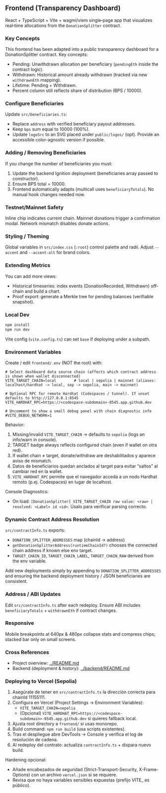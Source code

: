 ## Frontend (Transparency Dashboard)

React + TypeScript + Vite + wagmi/viem single‑page app that visualizes real‑time allocations from the `DonationSplitter` contract.

### Key Concepts

This frontend has been adapted into a public transparency dashboard for a DonationSplitter contract. Key concepts:

- Pending: Unwithdrawn allocation per beneficiary (`pendingEth` inside the contract logic).
- Withdrawn: Historical amount already withdrawn (tracked via new `withdrawnEth` mapping).
- Lifetime: Pending + Withdrawn.
- Percent column still reflects share of distribution (BPS / 10000).

### Configure Beneficiaries
Update `src/beneficiaries.ts`:
- Replace `address` with verified beneficiary payout addresses.
- Keep `bps` sum equal to 10000 (100%).
- Update `logoSrc` to an SVG placed under `public/logos/` (opt). Provide an accessible color-agnostic version if possible.

### Adding / Removing Beneficiaries
If you change the number of beneficiaries you must:
1. Update the backend Ignition deployment (beneficiaries array passed to constructor).
2. Ensure BPS total = 10000.
3. Frontend automatically adapts (multicall uses `beneficiaryTotals`). No manual hook changes needed now.

### Testnet/Mainnet Safety
Inline chip indicates current chain. Mainnet donations trigger a confirmation modal. Network mismatch disables donate actions.

### Styling / Theming
Global variables in `src/index.css` (`:root`) control palette and radii. Adjust `--accent` and `--accent-alt` for brand colors.

### Extending Metrics
You can add more views:
- Historical timeseries: index events (DonationRecorded, Withdrawn) off-chain and build a chart.
- Proof export: generate a Merkle tree for pending balances (verifiable snapshot).

### Local Dev
```bash
npm install
npm run dev
```
Vite config (`vite.config.ts`) can set `base` if deploying under a subpath.

### Environment Variables
Create / edit `frontend/.env` (NOT the root) with:

```
# Select dashboard data source chain (affects which contract address is shown when wallet disconnected)
VITE_TARGET_CHAIN=local        # local | sepolia | mainnet (aliases: localhost/hardhat -> local, sep -> sepolia, main -> mainnet)

# Optional RPC for remote Hardhat (Codespaces / tunnel). If unset defaults to http://127.0.0.1:8545
VITE_HARDHAT_RPC=https://<codespace-subdomain>-8545.app.github.dev

# Uncomment to show a small debug panel with chain diagnostic info
#VITE_DEBUG_NETWORK=1
```

Behavior:
1. Missing/invalid `VITE_TARGET_CHAIN` → defaults to `sepolia` (logs an info/warn in console).
2. TARGET badge always reflects configured chain (even if wallet on otra red).
3. If wallet chain ≠ target, donate/withdraw are deshabilitados y aparece aviso de mismatch.
4. Datos de beneficiarios quedan anclados al target para evitar “saltos” al cambiar red en la wallet.
5. `VITE_HARDHAT_RPC` permite que el navegador acceda a un nodo Hardhat remoto (p.ej. Codespaces) en lugar de localhost.

Console Diagnostics:
- On load: `[DonationSplitter] VITE_TARGET_CHAIN raw value: <raw> | resolved: <Label> id <id>`.
  Úsalo para verificar parsing correcto.

### Dynamic Contract Address Resolution
`src/contractInfo.ts` exports:
- `DONATION_SPLITTER_ADDRESSES` map (chainId → address)
- `getDonationSplitterAddress(runtimeChainId?)` chooses the connected chain address if known else env target.
- `TARGET_CHAIN_ID`, `TARGET_CHAIN_LABEL`, `TARGET_CHAIN_RAW` derived from the env variable.

Add new deployments simply by appending to `DONATION_SPLITTER_ADDRESSES` and ensuring the backend deployment history / JSON beneficiaries are consistent.

### Address / ABI Updates
Edit `src/contractInfo.ts` after each redeploy. Ensure ABI includes `beneficiaryTotals` + `withdrawnEth` if contract changes.

### Responsive
Mobile breakpoints at 640px & 480px collapse stats and compress chips; stacked bar only on small screens.

### Cross References
- Project overview: [../README.md](../README.md)
- Backend (deployment & history): [../backend/README.md](../backend/README.md)

### Deploying to Vercel (Sepolia)
1. Asegúrate de tener en `src/contractInfo.ts` la dirección correcta para chainId 11155111.
2. Configura en Vercel (Project Settings → Environment Variables):
	- `VITE_TARGET_CHAIN=sepolia`
	- (Opcional) `VITE_HARDHAT_RPC=https://<codespace-subdomain>-8545.app.github.dev` si quieres fallback local.
3. Ajusta root directory a `frontend/` si usas monorepo.
4. Build command: `npm run build` (usa scripts existentes).
5. Tras el despliegue abre DevTools → Console y verifica el log de resolución de cadena.
6. Al redeploy del contrato: actualiza `contractInfo.ts` + dispara nuevo build.

Hardening opcional:
- Añade encabezados de seguridad (Strict-Transport-Security, X-Frame-Options) con un archivo `vercel.json` si se requiere.
- Revisa que no haya variables sensibles expuestas (prefijo VITE_ es público).
